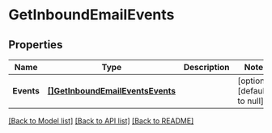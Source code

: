 # GetInboundEmailEvents

## Properties
Name | Type | Description | Notes
------------ | ------------- | ------------- | -------------
**Events** | [**[]GetInboundEmailEventsEvents**](getInboundEmailEventsEvents.md) |  | [optional] [default to null]

[[Back to Model list]](../README.md#documentation-for-models) [[Back to API list]](../README.md#documentation-for-api-endpoints) [[Back to README]](../README.md)


